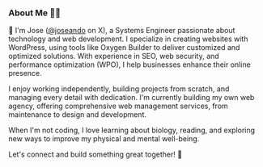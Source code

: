 ### About Me 👨‍💻

👤 I'm Jose ([@joseando](https://x.com/joseandopro) on X), a Systems Engineer passionate about technology and web development. I specialize in creating websites with WordPress, using tools like Oxygen Builder to deliver customized and optimized solutions. With experience in SEO, web security, and performance optimization (WPO), I help businesses enhance their online presence.

I enjoy working independently, building projects from scratch, and managing every detail with dedication. I'm currently building my own web agency, offering comprehensive web management services, from maintenance to design and development.

When I'm not coding, I love learning about biology, reading, and exploring new ways to improve my physical and mental well-being.

Let's connect and build something great together! 🚀
